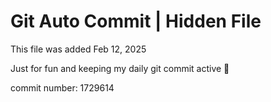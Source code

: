 # Git Auto Commit | Hidden File

This file was added Feb 12, 2025

Just for fun and keeping my daily git commit active 🤪

commit number: 1729614
